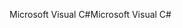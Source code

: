 <span data-ttu-id="b8bd1-101">Microsoft Visual C#</span><span class="sxs-lookup"><span data-stu-id="b8bd1-101">Microsoft Visual C#</span></span>
